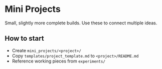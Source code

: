 # Mini Projects

Small, slightly more complete builds. Use these to connect multiple ideas.

## How to start
- Create `mini_projects/<project>/`
- Copy `templates/project_template.md` to `<project>/README.md`
- Reference working pieces from `experiments/`
